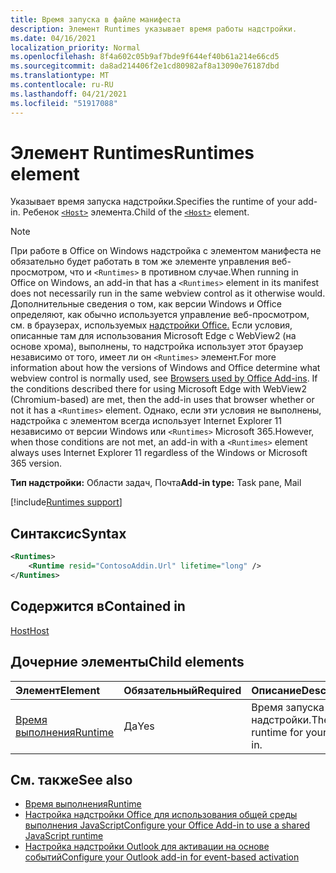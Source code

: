 ```yaml
---
title: Время запуска в файле манифеста
description: Элемент Runtimes указывает время работы надстройки.
ms.date: 04/16/2021
localization_priority: Normal
ms.openlocfilehash: 8f4a602c05b9af7bde9f644ef40b61a214e66cd5
ms.sourcegitcommit: da8ad214406f2e1cd80982af8a13090e76187dbd
ms.translationtype: MT
ms.contentlocale: ru-RU
ms.lasthandoff: 04/21/2021
ms.locfileid: "51917088"
---
```

# <a name="runtimes-element"></a><span data-ttu-id="0ccd0-103">Элемент Runtimes</span><span class="sxs-lookup"><span data-stu-id="0ccd0-103">Runtimes element</span></span>

<span data-ttu-id="0ccd0-104">Указывает время запуска надстройки.</span><span class="sxs-lookup"><span data-stu-id="0ccd0-104">Specifies the runtime of your add-in.</span></span> <span data-ttu-id="0ccd0-105">Ребенок [`<Host>`](host.md) элемента.</span><span class="sxs-lookup"><span data-stu-id="0ccd0-105">Child of the [`<Host>`](host.md) element.</span></span>

> [!NOTE]
> <span data-ttu-id="0ccd0-106">При работе в Office on Windows надстройка с элементом манифеста не обязательно будет работать в том же элементе управления веб-просмотром, что и `<Runtimes>` в противном случае.</span><span class="sxs-lookup"><span data-stu-id="0ccd0-106">When running in Office on Windows, an add-in that has a `<Runtimes>` element in its manifest does not necessarily run in the same webview control as it otherwise would.</span></span> <span data-ttu-id="0ccd0-107">Дополнительные сведения о том, как версии Windows и Office определяют, как обычно используется управление веб-просмотром, см. в браузерах, используемых [надстройки Office.](../../concepts/browsers-used-by-office-web-add-ins.md) Если условия, описанные там для использования Microsoft Edge с WebView2 (на основе хрома), выполнены, то надстройка использует этот браузер независимо от того, имеет ли он `<Runtimes>` элемент.</span><span class="sxs-lookup"><span data-stu-id="0ccd0-107">For more information about how the versions of Windows and Office determine what webview control is normally used, see [Browsers used by Office Add-ins](../../concepts/browsers-used-by-office-web-add-ins.md). If the conditions described there for using Microsoft Edge with WebView2 (Chromium-based) are met, then the add-in uses that browser whether or not it has a `<Runtimes>` element.</span></span> <span data-ttu-id="0ccd0-108">Однако, если эти условия не выполнены, надстройка с элементом всегда использует Internet Explorer 11 независимо от версии Windows или `<Runtimes>` Microsoft 365.</span><span class="sxs-lookup"><span data-stu-id="0ccd0-108">However, when those conditions are not met, an add-in with a `<Runtimes>` element always uses Internet Explorer 11 regardless of the Windows or Microsoft 365 version.</span></span>

<span data-ttu-id="0ccd0-109">**Тип надстройки:** Области задач, Почта</span><span class="sxs-lookup"><span data-stu-id="0ccd0-109">**Add-in type:** Task pane, Mail</span></span>

[!include[Runtimes support](../../includes/runtimes-note.md)]

## <a name="syntax"></a><span data-ttu-id="0ccd0-110">Синтаксис</span><span class="sxs-lookup"><span data-stu-id="0ccd0-110">Syntax</span></span>

```XML
<Runtimes>
    <Runtime resid="ContosoAddin.Url" lifetime="long" />
</Runtimes>
```

## <a name="contained-in"></a><span data-ttu-id="0ccd0-111">Содержится в</span><span class="sxs-lookup"><span data-stu-id="0ccd0-111">Contained in</span></span>

[<span data-ttu-id="0ccd0-112">Host</span><span class="sxs-lookup"><span data-stu-id="0ccd0-112">Host</span></span>](host.md)

## <a name="child-elements"></a><span data-ttu-id="0ccd0-113">Дочерние элементы</span><span class="sxs-lookup"><span data-stu-id="0ccd0-113">Child elements</span></span>

|  <span data-ttu-id="0ccd0-114">Элемент</span><span class="sxs-lookup"><span data-stu-id="0ccd0-114">Element</span></span> |  <span data-ttu-id="0ccd0-115">Обязательный</span><span class="sxs-lookup"><span data-stu-id="0ccd0-115">Required</span></span>  |  <span data-ttu-id="0ccd0-116">Описание</span><span class="sxs-lookup"><span data-stu-id="0ccd0-116">Description</span></span>  |
|:-----|:-----|:-----|
| [<span data-ttu-id="0ccd0-117">Время выполнения</span><span class="sxs-lookup"><span data-stu-id="0ccd0-117">Runtime</span></span>](runtime.md) | <span data-ttu-id="0ccd0-118">Да</span><span class="sxs-lookup"><span data-stu-id="0ccd0-118">Yes</span></span> |  <span data-ttu-id="0ccd0-119">Время запуска надстройки.</span><span class="sxs-lookup"><span data-stu-id="0ccd0-119">The runtime for your add-in.</span></span> |

## <a name="see-also"></a><span data-ttu-id="0ccd0-120">См. также</span><span class="sxs-lookup"><span data-stu-id="0ccd0-120">See also</span></span>

- [<span data-ttu-id="0ccd0-121">Время выполнения</span><span class="sxs-lookup"><span data-stu-id="0ccd0-121">Runtime</span></span>](runtime.md)
- [<span data-ttu-id="0ccd0-122">Настройка надстройки Office для использования общей среды выполнения JavaScript</span><span class="sxs-lookup"><span data-stu-id="0ccd0-122">Configure your Office Add-in to use a shared JavaScript runtime</span></span>](../../develop/configure-your-add-in-to-use-a-shared-runtime.md)
- [<span data-ttu-id="0ccd0-123">Настройка надстройки Outlook для активации на основе событий</span><span class="sxs-lookup"><span data-stu-id="0ccd0-123">Configure your Outlook add-in for event-based activation</span></span>](../../outlook/autolaunch.md)
